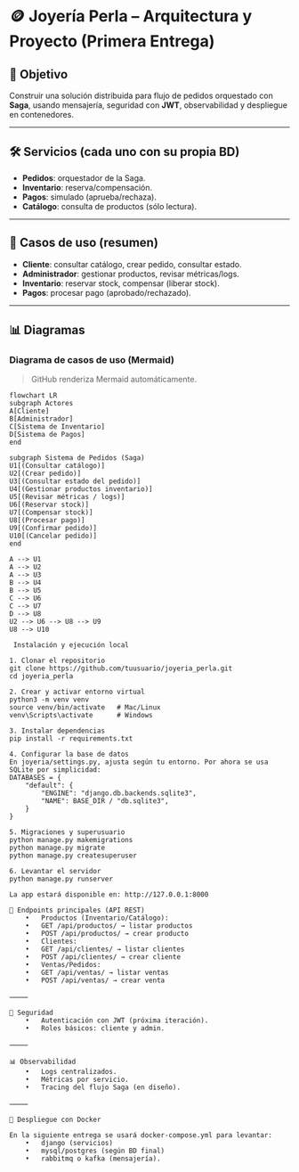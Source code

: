 # 🪙 Joyería Perla – Arquitectura y Proyecto (Primera Entrega)

## 🎯 Objetivo
Construir una solución distribuida para flujo de pedidos orquestado con **Saga**, usando mensajería, seguridad con **JWT**, observabilidad y despliegue en contenedores.

---

## 🛠️ Servicios (cada uno con su propia BD)
- **Pedidos**: orquestador de la Saga.  
- **Inventario**: reserva/compensación.  
- **Pagos**: simulado (aprueba/rechaza).  
- **Catálogo**: consulta de productos (sólo lectura).  

---

## 👥 Casos de uso (resumen)
- **Cliente**: consultar catálogo, crear pedido, consultar estado.  
- **Administrador**: gestionar productos, revisar métricas/logs.  
- **Inventario**: reservar stock, compensar (liberar stock).  
- **Pagos**: procesar pago (aprobado/rechazado).  

---

## 📊 Diagramas

### Diagrama de casos de uso (Mermaid)
> GitHub renderiza Mermaid automáticamente.

```mermaid
flowchart LR
subgraph Actores
A[Cliente]
B[Administrador]
C[Sistema de Inventario]
D[Sistema de Pagos]
end

subgraph Sistema de Pedidos (Saga)
U1[(Consultar catálogo)]
U2[(Crear pedido)]
U3[(Consultar estado del pedido)]
U4[(Gestionar productos inventario)]
U5[(Revisar métricas / logs)]
U6[(Reservar stock)]
U7[(Compensar stock)]
U8[(Procesar pago)]
U9[(Confirmar pedido)]
U10[(Cancelar pedido)]
end

A --> U1
A --> U2
A --> U3
B --> U4
B --> U5
C --> U6
C --> U7
D --> U8
U2 --> U6 --> U8 --> U9
U8 --> U10

 Instalación y ejecución local

1. Clonar el repositorio
git clone https://github.com/tuusuario/joyeria_perla.git
cd joyeria_perla

2. Crear y activar entorno virtual
python3 -m venv venv
source venv/bin/activate   # Mac/Linux
venv\Scripts\activate      # Windows

3. Instalar dependencias
pip install -r requirements.txt

4. Configurar la base de datos
En joyeria/settings.py, ajusta según tu entorno. Por ahora se usa SQLite por simplicidad:
DATABASES = {
    "default": {
        "ENGINE": "django.db.backends.sqlite3",
        "NAME": BASE_DIR / "db.sqlite3",
    }
}

5. Migraciones y superusuario
python manage.py makemigrations
python manage.py migrate
python manage.py createsuperuser

6. Levantar el servidor
python manage.py runserver

La app estará disponible en: http://127.0.0.1:8000

📡 Endpoints principales (API REST)
	•	Productos (Inventario/Catálogo):
	•	GET /api/productos/ → listar productos
	•	POST /api/productos/ → crear producto
	•	Clientes:
	•	GET /api/clientes/ → listar clientes
	•	POST /api/clientes/ → crear cliente
	•	Ventas/Pedidos:
	•	GET /api/ventas/ → listar ventas
	•	POST /api/ventas/ → crear venta

⸻

🔐 Seguridad
	•	Autenticación con JWT (próxima iteración).
	•	Roles básicos: cliente y admin.

⸻

📊 Observabilidad
	•	Logs centralizados.
	•	Métricas por servicio.
	•	Tracing del flujo Saga (en diseño).

⸻

🐳 Despliegue con Docker

En la siguiente entrega se usará docker-compose.yml para levantar:
	•	django (servicios)
	•	mysql/postgres (según BD final)
	•	rabbitmq o kafka (mensajería).